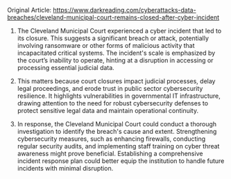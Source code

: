 Original Article: https://www.darkreading.com/cyberattacks-data-breaches/cleveland-municipal-court-remains-closed-after-cyber-incident

1) The Cleveland Municipal Court experienced a cyber incident that led to its closure. This suggests a significant breach or attack, potentially involving ransomware or other forms of malicious activity that incapacitated critical systems. The incident's scale is emphasized by the court’s inability to operate, hinting at a disruption in accessing or processing essential judicial data.

2) This matters because court closures impact judicial processes, delay legal proceedings, and erode trust in public sector cybersecurity resilience. It highlights vulnerabilities in governmental IT infrastructure, drawing attention to the need for robust cybersecurity defenses to protect sensitive legal data and maintain operational continuity.

3) In response, the Cleveland Municipal Court could conduct a thorough investigation to identify the breach's cause and extent. Strengthening cybersecurity measures, such as enhancing firewalls, conducting regular security audits, and implementing staff training on cyber threat awareness might prove beneficial. Establishing a comprehensive incident response plan could better equip the institution to handle future incidents with minimal disruption.